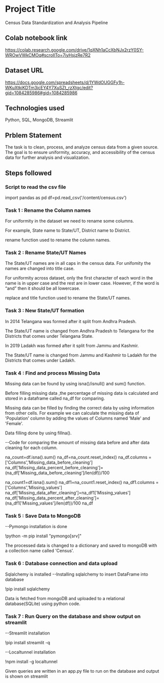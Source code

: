 # Project Title
Census Data Standardization and Analysis Pipeline

## Colab notebook link
https://colab.research.google.com/drive/1qXNh1aCcXbNJx2rzY0SY-WROwVWkCMOq#scrollTo=7iyHsjzRe7R2

## Dataset URL

https://docs.google.com/spreadsheets/d/1YWdOUGGFy1h-WKuXtkiKDTm3jcEY4Y7XuSZt_rzXtgc/edit?gid=1084285986#gid=1084285986

## Technologies used
Python, SQL, MongoDB, Streamlit

## Prblem Statement
The task is to clean, process, and analyze census data from a given source. The goal is to ensure uniformity, accuracy, and accessibility of the census data for further analysis and visualization.

## Steps followed 
### Script to read the csv file 

import pandas as pd
df=pd.read_csv('/content/census.csv')

### Task 1 : Rename the Column names
For uniformity in the dataset we need to rename some columns.

For example, State name  to State/UT, District name  to District.

rename function used to rename the column names.

### Task 2 : Rename State/UT Names
The State/UT names are in all caps in the census data.
For unifomity the names are changed into title case.

For uniformity across dataset, only the first character of each word in the name is in upper case and the rest are in lower case. However, if the word is “and” then it should be all lowercase.

replace and title function used to rename the State/UT names.

### Task 3 : New State/UT formation
In 2014 Telangana was formed after it split from Andhra Pradesh.

The State/UT name is changed from Andhra Pradesh to Telangana for the Districts that comes under Telangana State.

In 2019 Ladakh was formed after it split from Jammu and Kashmir.

The State/UT name is changed from Jammu and Kashmir to Ladakh for the Districts that comes under Ladakh. 

### Task 4 : Find and process Missing Data
Missing data can be found by using isna()/isnull() and sum() function.

Before filling missing data ,the percentage of missing data is calculated and stored in a dataframe called na_df for comparing. 

Missing data can be filled by finding the correct data by using information from other cells.
For example we can calculate the missing data of 'Population' column by adding the values of Columns named 'Male' and 'Female'.

Data filling done by using fillna().

--Code for comparing the amount of missing data before and after data cleaning for each column.

na_count=df.isna().sum()
na_df=na_count.reset_index()
na_df.columns = ['Columns','Missing_data_before_cleaning']
na_df['Missing_data_percent_before_cleaning']=(na_df['Missing_data_before_cleaning']/len(df))/100

na_count1=df.isna().sum()
na_df1=na_count1.reset_index()
na_df1.columns = ['Columns','Missing_values']
na_df['Missing_data_after_cleaning']=na_df1['Missing_values']
na_df['Missing_data_percent_after_cleaning']=(na_df1['Missing_values']/len(df))/100
na_df

### Task 5 : Save Data to MongoDB

--Pymongo installation is done

!python -m pip install "pymongo[srv]"

The processed data is changed to a dictionary and  saved to mongoDB with a collection name called 'Census'.

### Task 6 : Database connection and data upload

Sqlalchemy is installed 
--Installing sqlalchemy to insert DataFrame into database

!pip install sqlalchemy

Data is fetched from mongoDB and uploaded to a relational database(SQLite) using python code.

### Task 7 : Run Query on the database and show output on streamlit

--Streamlit installation 

!pip install streamlit -q

--Localtunnel installation

!npm install -g localtunnel

Given queries are written in an app.py file to run on the database and output is shown on streamlit
